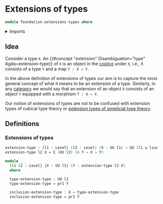 # Extensions of types

```agda
module foundation.extensions-types where
```

<details><summary>Imports</summary>

```agda
open import foundation.dependent-pair-types
open import foundation.universe-levels
```

</details>

## Idea

Consider a type `X`. An
{{#concept "extension" Disambiguation="type" Agda=extension-type}} of `X` is an
object in the [coslice](foundation.coslice.md) under `X`, i.e., it consists of a type `Y` and a map
`f : X → Y`.

In the above definition of extensions of types our aim is to capture the most
general concept of what it means to be an extension of a type. Similarly, in any
[category](category-theory.categories.md) we would say that an extension of an
object `X` consists of an object `Y` equipped with a morphism `f : X → Y`.

Our notion of extensions of types are not to be confused with extension types of
cubical type theory or
[extension types of simplicial type theory](https://arxiv.org/abs/1705.07442).

## Definitions

### Extensions of types

```agda
extension-type : {l1 : Level} (l2 : Level) (X : UU l1) → UU (l1 ⊔ lsuc l2)
extension-type l2 X = Σ (UU l2) (λ Y → X → Y)

module _
  {l1 l2 : Level} {X : UU l1} (Y : extension-type l2 X)
  where

  type-extension-type : UU l2
  type-extension-type = pr1 Y

  inclusion-extension-type : X → type-extension-type
  inclusion-extension-type = pr2 Y
```

